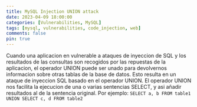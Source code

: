 ```yaml
---
title: MySQL Injection UNION attack
date: 2023-04-09 18:00:00
categories: [Vulnerabilities, MySQL]
tags: [mysql, vulnerabilities, code_injection, web]
comments: false
pin: true
---
```


Cuando una aplicacion en vulnerable a ataques de inyeccion de SQL y los resultados de las consultas son recogidos por las repuestas de la aplicacion, el operador UNION puede ser unado para devolvernos informacion sobre otras tablas de la base de datos. Esto resulta en un ataque de inyeccion SQL basado en el operador UNION.
El operador UNION nos facilita la ejecucion de una o varias sentencias SELECT, y asi añadir resultados al de la sentencia original.
Por ejemplo:
`SELECT a, b FROM table1 UNION SELECT c, d FROM table2`
